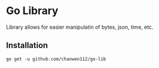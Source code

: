 # Go Library

Library allows for easier manipulatin of bytes, json, time, etc.

## Installation

```
go get -u github.com/chaowen112/go-lib
```